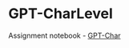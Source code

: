 # GPT-CharLevel

Assignment notebook - [GPT-Char](https://colab.research.google.com/drive/18wqBArWZFnzCA6NnU2x8Kx6JRr1BKpMm?usp=sharing)
